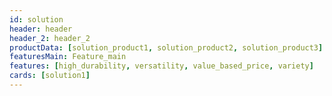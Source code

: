 ```yaml
---
id: solution
header: header
header_2: header_2
productData: [solution_product1, solution_product2, solution_product3]
featuresMain: Feature_main
features: [high_durability, versatility, value_based_price, variety]
cards: [solution1]
---
```

